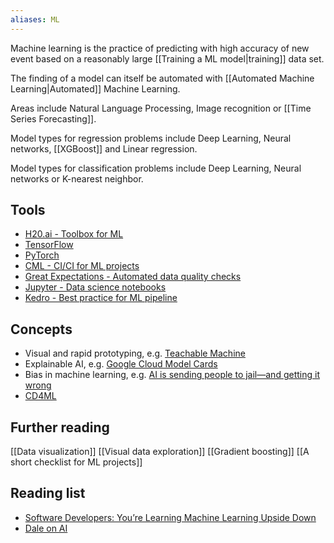 ```yaml
---
aliases: ML
---
```


Machine learning is the practice of predicting with high accuracy of new event based on a reasonably large [[Training a ML model|training]] data set.

The finding of a model can itself be automated with [[Automated Machine Learning|Automated]] Machine Learning.

Areas include Natural Language Processing, Image recognition or [[Time Series Forecasting]].

Model types for regression problems include Deep Learning, Neural networks, [[XGBoost]] and Linear regression.

Model types for classification problems include Deep Learning, Neural networks or K-nearest neighbor.

## Tools

- [H20.ai - Toolbox for ML](https://www.h2o.ai/)
- [TensorFlow](https://www.tensorflow.org/)
- [PyTorch](https://pytorch.org/)
- [CML - CI/CI for ML projects](https://cml.dev/)
- [Great Expectations - Automated data quality checks](https://docs.greatexpectations.io/en/latest/)
- [Jupyter - Data science notebooks](https://jupyterlab.readthedocs.io/en/stable/getting_started/overview.html)
- [Kedro - Best practice for ML pipeline](https://github.com/quantumblacklabs/kedro)

## Concepts

- Visual and rapid prototyping, e.g. [Teachable Machine](https://teachablemachine.withgoogle.com/)
- Explainable AI, e.g. [Google Cloud Model Cards](https://modelcards.withgoogle.com/)
- Bias in machine learning, e.g. [AI is sending people to jail—and getting it wrong](https://www.technologyreview.com/2019/01/21/137783/algorithms-criminal-justice-ai/)
- [CD4ML](https://www.thoughtworks.com/radar/techniques/continuous-delivery-for-machine-learning-cd4ml)

## Further reading

[[Data visualization]]
[[Visual data exploration]]
[[Gradient boosting]]
[[A short checklist for ML projects]]

## Reading list

- [Software Developers: You’re Learning Machine Learning Upside Down](https://daleonai.com/software-developers-youre-learning-machine-learning-upside-down)
- [Dale on AI](https://daleonai.com/)



